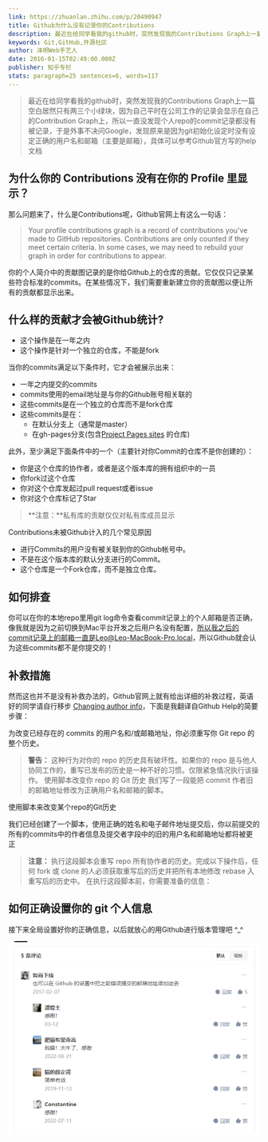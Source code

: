 ```yaml
---
link: https://zhuanlan.zhihu.com/p/20490947
title: Github为什么没有记录你的Contributions
description: 最近在给同学看我的github时，突然发现我的Contributions Graph上一篇空白居然只有两三个小绿块，因为自己平时在公司工作的记录会显示在自己的Contribution Graph上，所以一直没发现个人repo的commit记录都没有被…
keywords: Git,GitHub,开源社区
author: 泽明Web手艺人
date: 2016-01-15T02:49:00.000Z
publisher: 知乎专栏
stats: paragraph=25 sentences=6, words=117
---
```

> 最近在给同学看我的github时，突然发现我的Contributions Graph上一篇空白居然只有两三个小绿块，因为自己平时在公司工作的记录会显示在自己的Contribution Graph上，所以一直没发现个人repo的commit记录都没有被记录，于是外事不决问Google，发现原来是因为git初始化设定时没有设定正确的用户名和邮箱（主要是邮箱），具体可以参考Github官方写的help文档

## 为什么你的 Contributions 没有在你的 Profile 里显示？

那么问题来了，什么是Contributions呢，Github官网上有这么一句话：

> Your profile contributions graph is a record of contributions you've made to GitHub repositories. Contributions are only counted if they meet certain criteria. In some cases, we may need to rebuild your graph in order for contributions to appear.

你的个人简介中的贡献图记录的是你给Github上的仓库的贡献。它仅仅只记录某些符合标准的commits。在某些情况下，我们需要重新建立你的贡献图以便让所有的贡献都显示出来。

## 什么样的贡献才会被Github统计?

* 这个操作是在一年之内
* 这个操作是针对一个独立的仓库，不能是fork

当你的commits满足以下条件时，它才会被展示出来：

* 一年之内提交的commits
* commits使用的email地址是与你的Github账号相关联的
* 这些commits是在一个独立的仓库而不是fork仓库
* 这些commits是在：
  - 在默认分支上（通常是master）
  - 在gh-pages分支(包含[Project Pages sites](https://link.zhihu.com/?target=https%3A//help.github.com/articles/user-organization-and-project-pages/%23project-pages) 的仓库)

此外，至少满足下面条件中的一个（主要针对你Commit的仓库不是你创建的）：

* 你是这个仓库的协作者，或者是这个版本库的拥有组织中的一员
* 你fork过这个仓库
* 你对这个仓库发起过pull request或者issue
* 你对这个仓库标记了Star

> **注意：**私有库的贡献仅仅对私有库成员显示

Contributions未被Github计入的几个常见原因

* 进行Commits的用户没有被关联到你的Github帐号中。
* 不是在这个版本库的默认分支进行的Commit。
* 这个仓库是一个Fork仓库，而不是独立仓库。

## 如何排查

你可以在你的本地repo里用git log命令查看commit记录上的个人邮箱是否正确，像我就是因为之前切换到Mac平台开发之后用户名没有配置，所以我之后的commit记录上的邮箱一直是Leo@Leo-MacBook-Pro.local，所以Github就会认为这些commits都不是你提交的！

## 补救措施

然而这也并不是没有补救办法的，Github官网上就有给出详细的补救过程，英语好的同学请自行移步 [Changing author info](https://link.zhihu.com/?target=https%3A//help.github.com/articles/changing-author-info/)，下面是我翻译自Github Help的简要步骤：

为改变已经存在的 commits 的用户名和/或邮箱地址，你必须重写你 Git repo 的整个历史。

> **警告：** 这种行为对你的 repo 的历史具有破坏性。如果你的 repo 是与他人协同工作的，重写已发布的历史是一种不好的习惯。仅限紧急情况执行该操作。 使用脚本改变你 repo 的 Git 历史 我们写了一段能把 commit 作者旧的邮箱地址修改为正确用户名和邮箱的脚本。

使用脚本来改变某个repo的Git历史

我们已经创建了一个脚本，使用正确的姓名和电子邮件地址提交后，你以前提交的所有的commits中的作者信息及提交者字段中的旧的用户名和邮箱地址都将被更正

> **注意：** 执行这段脚本会重写 repo 所有协作者的历史。完成以下操作后，任何 fork 或 clone 的人必须获取重写后的历史并把所有本地修改 rebase 入重写后的历史中。 在执行这段脚本前，你需要准备的信息：

## 如何正确设置你的 git 个人信息

接下来全局设置好你的正确信息，以后就放心的用Github进行版本管理吧 ^_^


![](img/md-2023-04-11-14-39-56.png)